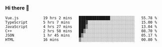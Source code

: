### Hi there 👋

<!--
**hjklink/hjklink** is a ✨ _special_ ✨ repository because its `README.md` (this file) appears on your GitHub profile.

Here are some ideas to get you started:

- 🔭 I’m currently working on ...
- 🌱 I’m currently learning ...
- 👯 I’m looking to collaborate on ...
- 🤔 I’m looking for help with ...
- 💬 Ask me about ...
- 📫 How to reach me: ...
- 😄 Pronouns: ...
- ⚡ Fun fact: ...
-->


<!--START_SECTION:waka-->

```text
Vue.js           19 hrs 2 mins   ██████████████░░░░░░░░░░░   55.78 %
TypeScript       5 hrs 7 mins    ███▓░░░░░░░░░░░░░░░░░░░░░   15.00 %
JavaScript       4 hrs 27 mins   ███▒░░░░░░░░░░░░░░░░░░░░░   13.04 %
C++              2 hrs 58 mins   ██▒░░░░░░░░░░░░░░░░░░░░░░   08.70 %
JSON             1 hr 45 mins    █▒░░░░░░░░░░░░░░░░░░░░░░░   05.17 %
HTML             16 mins         ▒░░░░░░░░░░░░░░░░░░░░░░░░   00.80 %
```

<!--END_SECTION:waka-->
